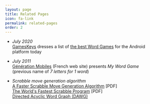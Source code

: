 ```yaml
---
layout: page
title: Related Pages
icon: fa-link
permalink: related-pages
order: 2
---
```


* _July 2020_  
  [GamesKeys](https://gameskeys.net/) dresses a list of [the best Word Games](https://gameskeys.net/top-word-games-to-play-2020/) for the Android platform today

* _July 2011_  
  [Génération Mobiles](https://www.forum-generationmobiles.net/t48004-jeu-my-word-game-scrabble-like-en-francais-gratuit-payant) (French web site) presents _My Word Game_ (previous name of _7 letters for 1 word_)

* *Scrabble move generation algorithm*  
  [A Faster Scrabble Move Generation Algorithm](https://ericsink.com/downloads/faster-scrabble-gordon.pdf) \[PDF]  
  [The World's Fastest Scrabble Program](http://www.nongnu.org/eliot/download/aj.pdf) \[PDF]  
  [Directed Acyclic Word Graph (DAWG)](http://www.wutka.com/dawg.html)

